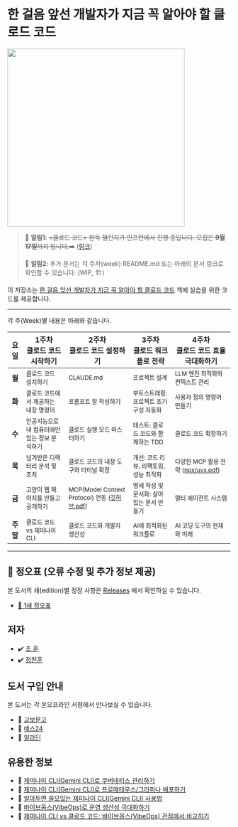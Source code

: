 # 한 걸음 앞선 개발자가 지금 꼭 알아야 할 클로드 코드 
<a href="https://product.kyobobook.co.kr/detail/S000217402731">
<img src="https://contents.kyobobook.co.kr/sih/fit-in/458x0/pdt/9791140715725.jpg" width="400">
</a>
</br>

> 🔔 **알림1:** ~~<클로드 코드> 완독 챌린지가 인프런에서 진행 중입니다. 모집은 **9월 17일**까지 입니다.~~➡️ ([링크](https://www.inflearn.com/challenge/4%EC%A3%BC-%EA%B3%BC%EC%A0%95-%ED%95%9C-%EA%B1%B8%EC%9D%8C-%EC%95%9E%EC%84%A0-%EA%B0%9C%EB%B0%9C%EC%9E%90%EB%A5%BC-%EC%9C%84))

> 🔔 **알림2:** 추가 문서는 각 주차(week) README.md 또는 아래의 문서 링크로 확인할 수 있습니다. (WIP, 🏗️) 

이 저장소는 [한 걸음 앞선 개발자가 지금 꼭 알아야  할 클로드  코드](https://www.yes24.com/product/goods/152379887) 책에 실습을 위한 코드를 제공합니다.

---

각 주(Week)별 내용은 아래와 같습니다.

| 요일 | **1주차**<br>클로드 코드 시작하기 | **2주차**<br>클로드 코드 설정하기 | **3주차**<br>클로드 워크플로 전략 | **4주차**<br>클로드 코드 효율 극대화하기 |
|:----:|------|------|------|------|
| **월** | <small>클로드 코드 설치하기</small> | <small>CLAUDE.md</small> | <small>프로젝트 설계</small> | <small>LLM 엔진 최적화와 컨텍스트 관리</small> |
| **화** | <small>클로드 코드에서 제공하는 내장 명령어</small> | <small>프롬프트 잘 작성하기</small> | <small>부트스트래핑: 프로젝트 초기 구성 자동화</small> | <small>사용자 정의 명령어 만들기</small> |
| **수** | <small>인공지능으로 내 컴퓨터에만 있는 정보 분석하기</small> | <small>클로드 실행 모드 마스터하기</small> | <small>테스트: 클로드 코드와 함께하는 TDD</small> | <small>클로드 코드 확장하기</small> |
| **목** | <small>넘겨받은 디렉터리 분석 및 조치</small> | <small>클로드 코드의 내장 도구와 터미널 확장</small> | <small>개선: 코드 리뷰, 리팩토링, 성능 최적화</small> | <small>다양한 MCP 활용 전략 ([npx/uvx.pdf](./week4/Thu/%5B%ED%81%B4%EB%A1%9C%EB%93%9C_%EC%BD%94%EB%93%9C%5D_p329%EC%99%B8_npx%3Auvx%EB%8A%94_%EC%99%9C_AI_%EC%8B%9C%EB%8C%80%EC%97%90_%ED%95%84%EC%9A%94%ED%95%98%EB%A9%B0_%EB%8F%99%EC%8B%9C%EC%97%90_%EC%9C%84%ED%97%98%ED%95%A0%EA%B9%8C%EC%9A%94.pdf))</small> |
| **금** | <small>고양이 웹 페이지를 만들고 공개하기</small> | <small>MCP(Model Context Protocol) 연동 ([깃허브.pdf](./week2/Fri/%5B%ED%81%B4%EB%A1%9C%EB%93%9C_%EC%BD%94%EB%93%9C%5D_p198_%EA%B9%83%ED%97%88%EB%B8%8C_MCP_%EC%84%9C%EB%B2%84_%EC%B6%94%EA%B0%80%ED%95%98%EA%B8%B0.pdf))</small> | <small>명세 작성 및 문서화: 살아 있는 문서 만들기</small> | <small>멀티 에이전트 시스템</small> |
| **주말** | <small>클로드 코드 vs 제미나이 CLI</small> | <small>클로드 코드와 개발자 생산성</small> | <small>AI에 최적화된 워크플로</small> | <small>AI 코딩 도구의 현재와 미래</small> |

---

## 📌 정오표 (오류 수정 및 추가 정보 제공)
본 도서의 쇄(edition)별 정정 사항은 [Releases](https://github.com/sysnet4admin/_Book_Claude-Code/releases/) 에서 확인하실 수 있습니다.
- [📑  1쇄 정오표](https://github.com/sysnet4admin/_Book_Claude-Code/releases/tag/1st-edition)

## 저자
- ✔️   [조 훈](https://github.com/sysnet4admin)
- ✔️   [정찬훈](https://github.com/keyolk)

## 도서 구입 안내
본 도서는 각 온오프라인 서점에서 만나보실 수 있습니다.
- 📍  [교보문고](https://gilbut.co/c/25087705fh)
- 📍  [예스24](https://gilbut.co/c/25089736aH)
- 📍  [알라딘](https://gilbut.co/c/25082385Mq)

## 유용한 정보
-  📜 [제미나이 CLI(Gemini CLI)로 쿠버네티스 관리하기](https://yozm.wishket.com/magazine/detail/3228/)
-  📜 [제미나이 CLI(Gemini CLI)로 프로메테우스/그라파나 배포하기](https://yozm.wishket.com/magazine/detail/3239/)
-  📜 [알아두면 쓸모있는 제미나이 CLI(Gemini CLI) 사용법](https://yozm.wishket.com/magazine/detail/3259/)
-  📜 [바이브옵스(VibeOps)로 운영 생산성 극대화하기](https://yozm.wishket.com/magazine/detail/3325/)
-  📜 [제미나이 CLI vs 클로드 코드: 바이브옵스(VibeOps) 관점에서 비교하기](https://yozm.wishket.com/magazine/detail/3334/)


